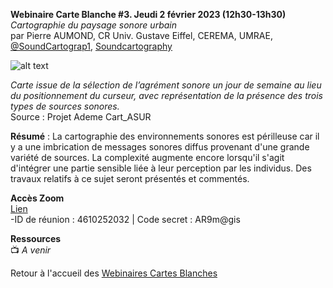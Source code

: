 **Webinaire Carte Blanche #3. Jeudi 2 février 2023 (12h30-13h30)** </br>
_Cartographie du paysage sonore urbain_ </br>
par Pierre AUMOND, CR Univ. Gustave Eiffel, CEREMA, UMRAE,  </br>
 [@SoundCartograp1](https://twitter.com/SoundCartograp1), [Soundcartography](https://soundcartography.wordpress.com/)

![alt text](https://raw.githubusercontent.com/magisAR9/webinaires/main/affiche_webinaire_aumond.png)

_Carte issue de la sélection de l’agrément sonore un jour de semaine au lieu du positionnement du curseur,
avec représentation de la présence des trois types de sources sonores._ </br>
Source : Projet Ademe Cart_ASUR

**Résumé** : La cartographie des environnements sonores est périlleuse car il y a une imbrication de messages sonores diffus
provenant d'une grande variété de sources. La complexité augmente encore lorsqu'il s'agit d'intégrer une partie sensible liée
à leur perception par les individus. Des travaux relatifs à ce sujet seront présentés et commentés.

**Accès Zoom** </br>
[Lien](https://univ-eiffel.zoom.us/j/4610252032) </br>
-ID de réunion : 4610252032 | Code secret : AR9m@gis </br>

**Ressources** </br>
📺 _A venir_ </br>

Retour à l'accueil des [Webinaires Cartes Blanches](https://github.com/magisAR9/webinaires)
